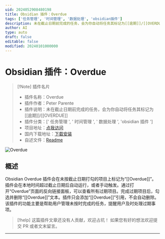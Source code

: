 ```yaml
---
uid: 2024052908480198
title: Obsidian 插件：Overdue
tags: ['任务管理', '时间管理', '数据处理', 'obsidian插件']
description: 未在截止日期前完成的任务，会为你自动将任务其标记为[[逾期]]/[[OVERDUE]]
author: AI
type: auto
draft: false
editable: false
modified: 20240101000000
---
```


# Obsidian 插件：Overdue

> [!Note] 插件名片
> - 插件名称：Overdue
> - 插件作者：Peter Parente
> - 插件说明：未在截止日期前完成的任务，会为你自动将任务其标记为 [[逾期]]/[[OVERDUE]]
> - 插件分类：[' 任务管理 ', ' 时间管理 ', ' 数据处理 ', 'obsidian 插件 ']
> - 项目地址：[点我访问](https://github.com/parente/obsidian-overdue)
> - 国内下载地址：[下载安装](https://pkmer.cn/products/plugin/pluginMarket/?obsidian-overdue)
> - 自述文件：[Readme](https://ghproxy.net/https://raw.githubusercontent.com/parente/obsidian-overdue/main/README.md)

![Overdue](https://cdn.pkmer.cn/covers/obsidian-overdue.PNG!pkmer)

## 概述

Obsidian Overdue 插件会在未按截止日期打勾的项目上标记为“[[Overdue]]”。插件会在本地时间超过截止日期后自动运行，或者手动触发。通过打开“Overdue”页面的反向链接面板，可以查看所有过期项目。完成过期项目后，勾选并删除“[[Overdue]]”文本。插件只会添加“[[Overdue]]”引用，不会自动删除。该插件的功能主要是帮助用户管理未按时完成的任务，提醒用户及时处理过期事项。

> [!help]
> 这篇插件文章还没有人贡献，欢迎占坑！
> 如果您有好的想法欢迎提交 PR 或者文末留言。

---



